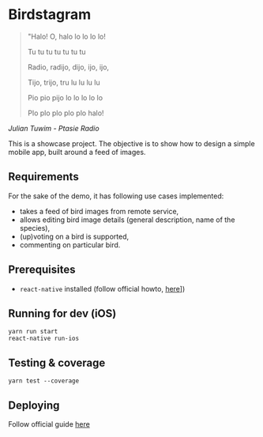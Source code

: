 # Birdstagram

> "Halo! O, halo lo lo lo lo!
>
>  Tu tu tu tu tu tu tu
>
>  Radio, radijo, dijo, ijo, ijo,
>
>  Tijo, trijo, tru lu lu lu lu
>
>  Pio pio pijo lo lo lo lo lo
>
>  Plo plo plo plo plo halo!

_Julian Tuwim - Ptasie Radio_


This is a showcase project. The objective is to show how to design a simple mobile app, built around a feed of images.

## Requirements
For the sake of the demo, it has following use cases implemented:
- takes a feed of bird images from remote service,
- allows editing bird image details (general description, name of the species),
- (up)voting on a bird is supported,
- commenting on particular bird.


## Prerequisites
- `react-native` installed (follow official howto, [here](https://facebook.github.io/react-native/docs/getting-started)])
 
## Running for dev (iOS)
```
yarn run start
react-native run-ios
```

## Testing & coverage
```
yarn test --coverage
```

## Deploying
Follow official guide [here](https://facebook.github.io/react-native/docs/running-on-device#building-your-app-for-production)
